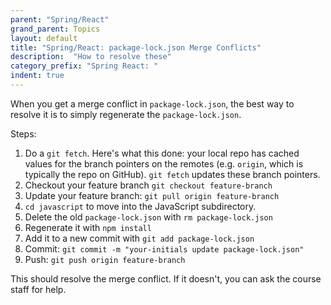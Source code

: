 ```yaml
---
parent: "Spring/React"
grand_parent: Topics
layout: default
title: "Spring/React: package-lock.json Merge Conflicts"
description:  "How to resolve these"
category_prefix: "Spring React: "
indent: true
---
```


When you get a merge conflict in `package-lock.json`, the best way to resolve it is to simply regenerate the `package-lock.json`.

Steps:

1. Do a `git fetch`.  Here's what this done: your local repo has cached values for the branch pointers on the remotes (e.g. `origin`, which is typically the repo on GitHub).   `git fetch` updates these branch pointers.
2. Checkout your feature branch `git checkout feature-branch`
3. Update your feature branch: `git pull origin feature-branch`
4. `cd javascript` to move into the JavaScript subdirectory.
5. Delete the old `package-lock.json` with `rm package-lock.json`
6. Regenerate it with `npm install`
7. Add it to a new commit with `git add package-lock.json`
8. Commit: `git commit -m "your-initials update package-lock.json"`
9. Push: `git push origin feature-branch`

This should resolve the merge conflict.   If it doesn't, you can ask the course staff for help.
